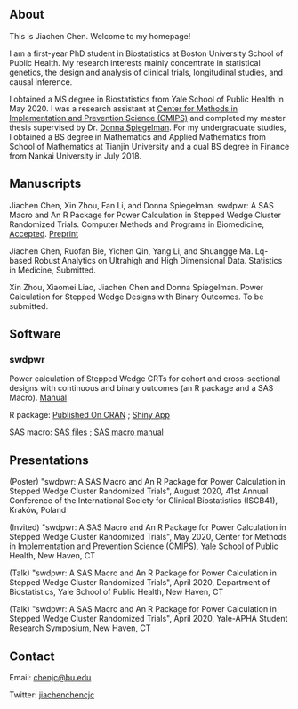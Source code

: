 ## About

This is Jiachen Chen. Welcome to my homepage!

I am a first-year PhD student in Biostatistics at Boston University School of Public Health. My research interests mainly concentrate in statistical genetics, the design and analysis of clinical trials, longitudinal studies, and causal inference. 

I obtained a MS degree in Biostatistics from Yale School of Public Health in May 2020. I was a research assistant at [Center for Methods in Implementation and Prevention Science (CMIPS)](https://publichealth.yale.edu/cmips/) and completed my master thesis supervised by Dr. [Donna Spiegelman](https://publichealth.yale.edu/cmips/profile/donna_spiegelman/). For my undergraduate studies, I obtained a BS degree in Mathematics and Applied Mathematics from School of Mathematics at Tianjin University and a dual BS degree in Finance from Nankai University in July 2018. 

## Manuscripts
Jiachen Chen, Xin Zhou, Fan Li, and Donna Spiegelman. swdpwr: A SAS Macro and An R Package for Power Calculation in Stepped Wedge Cluster Randomized Trials. Computer Methods and Programs in Biomedicine, [Accepted](swdpwr-cmpb-submit.pdf). [Preprint](https://arxiv.org/abs/2011.06031)

Jiachen Chen, Ruofan Bie, Yichen Qin, Yang Li, and Shuangge Ma. Lq-based Robust Analytics on Ultrahigh and High Dimensional Data. Statistics in Medicine, Submitted.

Xin Zhou, Xiaomei Liao, Jiachen Chen and Donna Spiegelman. Power Calculation for Stepped Wedge Designs with Binary Outcomes. To be submitted.

## Software 

### swdpwr

Power calculation of Stepped Wedge CRTs for cohort and cross-sectional designs with continuous and binary outcomes (an R package and a SAS Macro). [Manual](manual.pdf)

R package: [Published On CRAN](https://CRAN.R-project.org/package=swdpwr) ; [Shiny App](https://jiachenchen322.shinyapps.io/swdpwr_shinyapp/)

SAS macro: [SAS files](SAS_macro.zip)  ;   [SAS macro manual](SAS_swdpwr_Macro_Manual.pdf)

## Presentations
(Poster) "swdpwr: A SAS Macro and An R Package for Power Calculation in Stepped Wedge Cluster Randomized Trials", August 2020, 41st Annual Conference of the International Society for Clinical Biostatistics (ISCB41), Kraków, Poland

(Invited) "swdpwr: A SAS Macro and An R Package for Power Calculation in Stepped Wedge Cluster Randomized Trials", May 2020, Center for Methods in Implementation and Prevention Science (CMIPS), Yale School of Public Health, New Haven, CT

(Talk) "swdpwr: A SAS Macro and An R Package for Power Calculation in Stepped Wedge Cluster Randomized Trials", April 2020, Department of Biostatistics, Yale School of Public Health, New Haven, CT

(Talk) "swdpwr: A SAS Macro and An R Package for Power Calculation in Stepped Wedge Cluster Randomized Trials", April 2020, Yale-APHA Student Research Symposium, New Haven, CT


## Contact
Email: chenjc@bu.edu

Twitter: [jiachenchencjc](https://twitter.com/jiachenchencjc)
